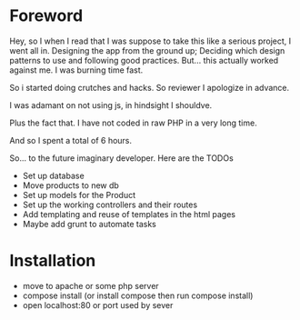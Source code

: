 # Foreword

Hey, so I when I read that I was suppose to take this like a serious project, I went all in.
Designing the app from the ground up; Deciding which design patterns to use and following good practices.
But... this actually worked against me. I was burning time fast. 

So i started doing crutches
and hacks. So reviewer I apologize in advance.

I was adamant on not using js, in hindsight I shouldve.

Plus the fact that. I have not coded in raw PHP in a very long time. 

And so I spent a total of 6 hours.

So...  to the future imaginary developer. Here are the TODOs

* Set up database
* Move products to new db
* Set up models for the Product
* Set up the working controllers and their routes
* Add templating and reuse of templates in the html pages
* Maybe add grunt to automate tasks

# Installation

* move to apache or some php server
* compose install (or install compose then run compose install)
* open localhost:80 or port used by sever